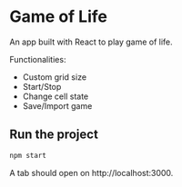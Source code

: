# Game of Life

An app built with React to play game of life.

Functionalities:

- Custom grid size
- Start/Stop
- Change cell state
- Save/Import game

## Run the project

```sh
npm start
```

A tab should open on http://localhost:3000.

